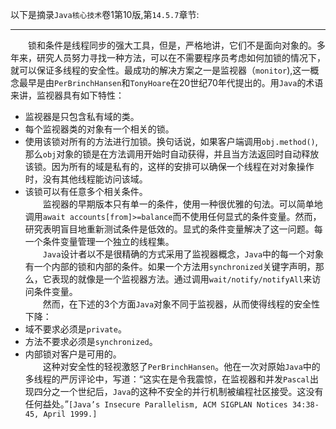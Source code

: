 以下是摘录`Java核心技术`卷1第10版,第`14.5.7`章节:  

---

&#8195;&#8195;锁和条件是线程同步的强大工具，但是，严格地讲，它们不是面向对象的。多年来，研究人员努力寻找一种方法，可以在不需要程序员考虑如何加锁的情况下，就可以保证多线程的安全性。最成功的解决方案之一是监视器（`monitor`),这一概念最早是由`PerBrinchHansen`和`TonyHoare`在20世纪70年代提出的。用`Java`的术语来讲，监视器具有如下特性：  
- 监视器是只包含私有域的类。  
- 每个监视器类的对象有一个相关的锁。  
- 使用该锁对所有的方法进行加锁。换句话说，如果客户端调用`obj.method()`,那么`obj`对象的锁是在方法调用开始时自动获得，并且当方法返回时自动释放该锁。因为所有的域是私有的，这样的安排可以确保一个线程在对对象操作时，没有其他线程能访问该域。  
- 该锁可以有任意多个相关条件。  
&#8195;&#8195;监视器的早期版本只有单一的条件，使用一种很优雅的句法。可以简单地调用`await accounts[from]>=balance`而不使用任何显式的条件变量。然而，研究表明盲目地重新测试条件是低效的。显式的条件变量解决了这一问题。每一个条件变量管理一个独立的线程集。  
&#8195;&#8195;`Java`设计者以不是很精确的方式采用了监视器概念，`Java`中的每一个对象有一个内部的锁和内部的条件。如果一个方法用`synchronized`关键字声明，那么，它表现的就像是一个监视器方法。通过调用`wait/notify/notifyAll`来访问条件变量。  
&#8195;&#8195;然而，在下述的3个方面`Java`对象不同于监视器，从而使得线程的安全性下降：  
- 域不要求必须是`private`。  
- 方法不要求必须是`synchronized`。  
- 内部锁对客户是可用的。  
&#8195;&#8195;这种对安全性的轻视激怒了`PerBrinchHansen`。他在一次对原始`Java`中的多线程的严厉评论中，写道：“这实在是令我震惊，在监视器和并发`Pascal`出现四分之一个世纪后，`Java`的这种不安全的并行机制被编程社区接受。这没有任何益处。”`[Java’s Insecure Parallelism, ACM SIGPLAN Notices 34:38-45, April 1999.]`  
